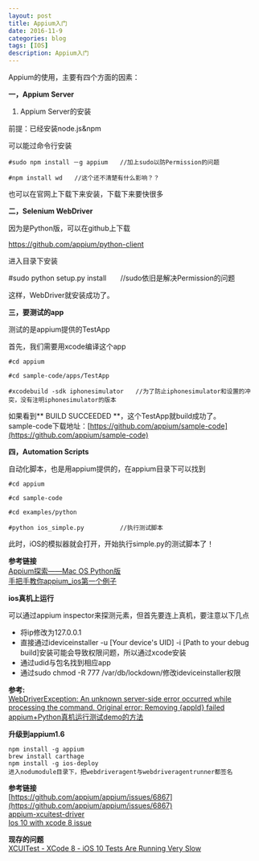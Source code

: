 ```yaml
---
layout: post
title: Appium入门
date: 2016-11-9
categories: blog
tags: [IOS]
description: Appium入门
---
```


Appium的使用，主要有四个方面的因素：

**一，Appium Server**

1. Appium Server的安装

前提：已经安装node.js&npm        

可以能过命令行安装 

```
#sudo npm install －g appium　　//加上sudo以防Permission的问题

#npm install wd　　//这个还不清楚有什么影响？？
```

也可以在官网上下载下来安装，下载下来要快很多          

**二，Selenium WebDriver**

因为是Python版，可以在github上下载

https://github.com/appium/python-client

进入目录下安装

#sudo python setup.py install　　//sudo依旧是解决Permission的问题

这样，WebDriver就安装成功了。

**三，要测试的app**

测试的是appium提供的TestApp

首先，我们需要用xcode编译这个app

```
#cd appium

#cd sample-code/apps/TestApp

#xcodebuild -sdk iphonesimulator　　//为了防止iphonesimulator和设置的冲突，没有注明iphonesimulator的版本
```

如果看到** BUILD SUCCEEDED **，这个TestApp就build成功了。   
sample-code下载地址：[https://github.com/appium/sample-code](https://github.com/appium/sample-code)

**四，Automation Scripts**

自动化脚本，也是用appium提供的，在appium目录下可以找到

```
#cd appium

#cd sample-code

#cd examples/python

#python ios_simple.py　　　　　　//执行测试脚本

```

此时，iOS的模拟器就会打开，开始执行simple.py的测试脚本了！          

**参考链接**       
[Appium探索——Mac OS Python版](http://www.cnblogs.com/enjoytesting/p/3513637.html)      
[手把手教你appium_ios第一个例子](http://blog.csdn.net/testingba/article/details/23829425?utm_source=tuicool&utm_medium=referral)     



**ios真机上运行**       

可以通过appium inspector来探测元素，但首先要连上真机，要注意以下几点      

- 将ip修改为127.0.0.1    
- 直接通过ideviceinstaller -u [Your device's UID] -i [Path to your debug build]安装可能会导致权限问题，所以通过xcode安装    
- 通过udid与包名找到相应app   
- 通过sudo chmod -R 777 /var/db/lockdown/修改ideviceinstaller权限

**参考:**   
[WebDriverException: An unknown server-side error occurred while processing the command. Original error: Removing {appId} failed](http://stackoverflow.com/questions/39522679/webdriverexception-an-unknown-server-side-error-occurred-while-processing-the-c)   
[appium+Python真机运行测试demo的方法](http://www.cnblogs.com/Nefeltari/p/5603163.html)


**升级到appium1.6**      

```
npm install -g appium    
brew install carthage
npm install -g ios-deploy
进入nodumodule目录下，把webdriveragent与webdriveragentrunner都签名
```

**参考链接**        
[https://github.com/appium/appium/issues/6867](https://github.com/appium/appium/issues/6867)       
[appium-xcuitest-driver](https://github.com/appium/appium-xcuitest-driver/#external-dependencies)       
[Ios 10 with xcode 8 issue](https://discuss.appium.io/t/ios-10-with-xcode-8-issue/12267)       

**现存的问题**       
[XCUITest - XCode 8 - iOS 10 Tests Are Running Very Slow](https://github.com/appium/appium/issues/7284)     


